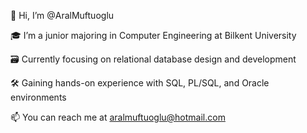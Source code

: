 👋 Hi, I’m @AralMuftuoglu

🎓 I’m a junior majoring in Computer Engineering at Bilkent University

🗃️ Currently focusing on relational database design and development

🛠️ Gaining hands-on experience with SQL, PL/SQL, and Oracle environments

📫 You can reach me at aralmuftuoglu@hotmail.com

<!---
AralMuftuoglu/AralMuftuoglu is a ✨ special ✨ repository because its `README.md` (this file) appears on your GitHub profile.
You can click the Preview link to take a look at your changes.
--->
